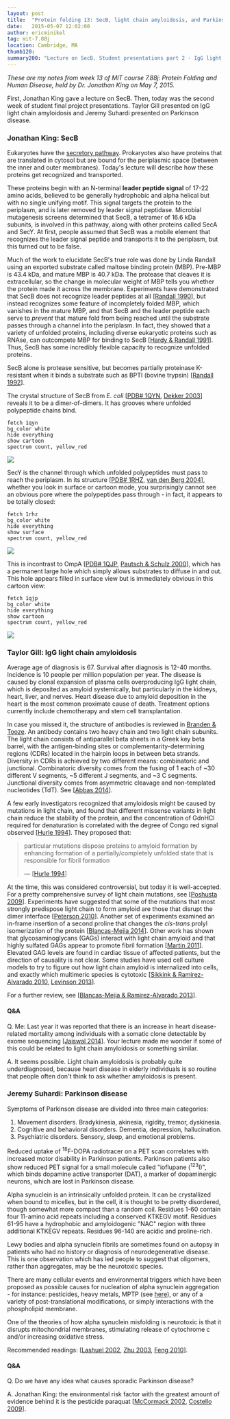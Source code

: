 ```yaml
---
layout: post
title:  "Protein folding 13: SecB, light chain amyloidosis, and Parkinson disease"
date:   2015-05-07 12:02:00
author: ericminikel
tag: mit-7.88j
location: Cambridge, MA
thumb120: 
summary200: "Lecture on SecB. Student presentations part 2 - IgG light chain amyloidosis, Parkinson disease."
---
```


*These are my notes from week 13 of MIT course 7.88j: Protein Folding and Human Disease, held by Dr. Jonathan King on May 7, 2015.*

First, Jonathan King gave a lecture on SecB. Then, today was the second week of student final project presentations. Taylor Gill presented on IgG light chain amyloidosis and Jeremy Suhardi presented on Parkinson disease.

### Jonathan King: SecB

Eukaryotes have the [secretory pathway](/2013/02/24/cell-biology-04-the-secretory-pathway/). Prokaryotes also have proteins that are translated in cytosol but are bound for the periplasmic space (between the inner and outer membranes). Today's lecture will describe how these proteins get recognized and transported.

These proteins begin with an N-terminal **leader peptide signal** of 17-22 amino acids, believed to be generally hydrophobic and alpha helical but with no single unifying motif. This signal targets the protein to the periplasm, and is later removed by leader signal peptidase. Microbial mutagenesis screens determined that SecB, a tetramer of 16.6 kDa subunits, is involved in this pathway, along with other proteins called SecA and SecY. At first, people assumed that SecB was a mobile element that recognizes the leader signal peptide and transports it to the periplasm, but this turned out to be false.

Much of the work to elucidate SecB's true role was done by Linda Randall using an exported substrate called maltose binding protein (MBP). Pre-MBP is 43.4 kDa, and mature MBP is 40.7 kDa. The protease that cleaves it is extracellular, so the change in molecular weight of MBP tells you whether the protein made it across the membrane. Experiments have demonstrated that SecB does not recognize leader peptides at all [[Randall 1990]], but instead recognizes some feature of incompletely folded MBP, which vanishes in the mature MBP, and that SecB and the leader peptide each serve to *prevent* that mature fold from being reached until the substrate passes through a channel into the periplasm. In fact, they showed that a variety of unfolded proteins, including diverse eukaryotic proteins such as RNAse, can outcompete MBP for binding to SecB [[Hardy & Randall 1991]]. Thus, SecB has some incredibly flexible capacity to recognize unfolded proteins.

SecB alone is protease sensitive, but becomes partially proteinase K-resistant when it binds a substrate such as BPTI (bovine trypsin) [[Randall 1992]]. 

The crystal structure of SecB from *E. coli* [[PDB# 1QYN](http://www.rcsb.org/pdb/explore/explore.do?structureId=1QYN), [Dekker 2003]] reveals it to be a dimer-of-dimers. It has grooves where unfolded polypeptide chains bind. 

```
fetch 1qyn
bg_color white
hide everything
show cartoon
spectrum count, yellow_red
```

![](/media/2015/05/secb_1qyn.png)

SecY is the channel through which unfolded polypeptides must pass to reach the periplasm. In its structure [[PDB# 1RHZ](http://www.rcsb.org/pdb/explore/explore.do?structureId=1rhz), [van den Berg 2004]], whether you look in surface or cartoon mode, you surprisingly cannot see an obvious pore where the polypeptides pass through - in fact, it appears to be totally closed:

```
fetch 1rhz
bg_color white
hide everything
show surface
spectrum count, yellow_red
```

![](/media/2015/05/secy_1rhz.png)

This is incontrast to OmpA [[PDB# 1QJP](http://www.rcsb.org/pdb/explore/explore.do?structureId=1qjp), [Pautsch & Schulz 2000]], which has a permanent large hole which simply allows substrates to diffuse in and out. This hole appears filled in surface view but is immediately obvious in this cartoon view:

```
fetch 1qjp
bg_color white
hide everything
show cartoon
spectrum count, yellow_red
```

![](/media/2015/05/ompa_1qjp.png)

### Taylor Gill: IgG light chain amyloidosis

Average age of diagnosis is 67. Survival after diagnosis is 12-40 months. Incidence is 10 people per million population per year. The disease is caused by clonal expansion of plasma cells overproducing IgG light chain, which is deposited as amyloid systemically, but particularly in the kidneys, heart, liver, and nerves. Heart disease due to amyloid deposition in the heart is the most common proximate cause of death. Treatment options currently include chemotherapy and stem cell transplantation.

In case you missed it, the structure of antibodies is reviewed in [Branden & Tooze](http://amzn.com/0815323050). An antibody contains two heavy chain and two light chain subunits. The light chain consists of antiparallel beta sheets in a Greek key beta barrel, with the antigen-binding sites or complementarity-determining regions (CDRs) located in the hairpin loops in between beta strands. Diversity in CDRs is achieved by two different means: combinatoric and junctional. Combinatoric diversity comes from the fusing of 1 each of ~30 different V segments, ~5 different J segments, and ~3 C segments. Junctional diversity comes from asymmetric cleavage and non-templated nucleotides (TdT). See [[Abbas 2014]].

A few early investigators recognized that amyloidosis might be caused by mutations in light chain, and found that different missense variants in light chain reduce the stability of the protein, and the concentration of GdnHCl required for denaturation is correlated with the degree of Congo red signal observed [[Hurle 1994]]. They proposed that:

> particular mutations dispose proteins to amyloid formation by enhancing formation of a partially/completely unfolded state that is responsible for fibril formation
> 
> &mdash; [[Hurle 1994]]

At the time, this was considered controversial, but today it is well-accepted. For a pretty comprehensive survey of light chain mutations, see [[Poshusta 2009]]. Experiments have suggested that some of the mutations that most strongly predispose light chain to form amyloid are those that disrupt the dimer interface [[Peterson 2010]]. Another set of experiments examined an in-frame insertion of a second proline that changes the *cis-trans* prolyl isomerization of the protein [[Blancas-Mejia 2014]]. Other work has shown that glycosaminoglycans (GAGs) interact with light chain amyloid and that highly sulfated GAGs appear to promote fibril formation [[Martin 2011]]. Elevated GAG levels are found in cardiac tissue of affected patients, but the direction of causality is not clear. Some studies have used cell culture models to try to figure out how light chain amyloid is internalized into cells, and exactly which multimeric species is cytotoxic [[Sikkink & Ramirez-Alvarado 2010], [Levinson 2013]]. 

For a further review, see [[Blancas-Mejia & Ramirez-Alvarado 2013]].

#### Q&A

Q. Me: Last year it was reported that there is an increase in heart disease-related mortality among individuals with a somatic clone detectable by exome sequencing [[Jaiswal 2014]]. Your lecture made me wonder if some of this could be related to light chain amyloidosis or something similar.

A. It seems possible. Light chain amyloidosis is probably quite underdiagnosed, because heart disease in elderly individuals is so routine that people often don't think to ask whether amyloidosis is present.

### Jeremy Suhardi: Parkinson disease

Symptoms of Parkinson disease are divided into three main categories:

1. Movement disorders. Bradykinesia, akinesia, rigidity, tremor, dyskinesia.
2. Cognitive and behavioral disorders. Dementia, depression, hallucination.
3. Psychiatric disorders. Sensory, sleep, and emotional problems.

Reduced uptake of <sup>18</sup>F-DOPA radiotracer on a PET scan correlates with increased motor disability in Parkinson patients. Parkinson patients also show reduced PET signal for a small molecule called "ioflupane (<sup>123</sup>I)", which binds dopamine active transporter (DAT), a marker of dopaminergic neurons, which are lost in Parkinson disease.

Alpha synuclein is an intrinsically unfolded protein. It can be crystallized when bound to micelles, but in the cell, it is thought to be pretty disordered, though somewhat more compact than a random coil. Residues 1-60 contain four 11-amino acid repeats including a conserved KTKEGV motif. Residues 61-95 have a hydrophobic and amyloidogenic "NAC" region with three additional KTKEGV repeats. Residues 96-140 are acidic and proline-rich.

Lewy bodies and alpha synuclein fibrils are sometimes found on autopsy in patients who had no history or diagnosis of neurodegenerative disease. This is one observation which has led people to suggest that oligomers, rather than aggregates, may be the neurotoxic species.

There are many cellular events and environmental triggers which have been proposed as possible causes for nucleation of alpha synuclein aggregation - for instance: pesticides, heavy metals, MPTP (see [here](/2014/12/01/neurodegeneration-seminar-5/)), or any of a variety of post-translational modifications, or simply interactions with the phospholipid membrane. 

One of the theories of how alpha synuclein misfolding is neurotoxic is that it disrupts mitochondrial membranes, stimulating release of cytochrome c and/or increasing oxidative stress.

Recommended readings: [[Lashuel 2002], [Zhu 2003], [Feng 2010]].

#### Q&A

Q. Do we have any idea what causes sporadic Parkinson disease?

A. Jonathan King: the environmental risk factor with the greatest amount of evidence behind it is the pesticide paraquat [[McCormack 2002], [Costello 2009]].

[Randall 1990]: http://www.ncbi.nlm.nih.gov/pubmed/2188362 "Randall LL, Topping TB, Hardy SJ. No specific recognition of leader peptide by SecB, a chaperone involved in protein export. Science. 1990 May 18;248(4957):860-3. PubMed PMID: 2188362."

[Hardy & Randall 1991]: http://www.ncbi.nlm.nih.gov/pubmed/1989077 "Hardy SJ, Randall LL. A kinetic partitioning model of selective binding of nonnative proteins by the bacterial chaperone SecB. Science. 1991 Jan 25;251(4992):439-43. PubMed PMID: 1989077."

[Randall 1992]: http://www.ncbi.nlm.nih.gov/pubmed/1631545 "Randall LL. Peptide binding by chaperone SecB: implications for recognition of nonnative structure. Science. 1992 Jul 10;257(5067):241-5. PubMed PMID: 1631545."

[Dekker 2003]: http://www.ncbi.nlm.nih.gov/pubmed/14643199 "Dekker C, de Kruijff B, Gros P. Crystal structure of SecB from Escherichia coli. J Struct Biol. 2003 Dec;144(3):313-9. PubMed PMID: 14643199."

[van den Berg 2004]: http://www.ncbi.nlm.nih.gov/pubmed/14661030 "Van den Berg B, Clemons WM Jr, Collinson I, Modis Y, Hartmann E, Harrison SC,  Rapoport TA. X-ray structure of a protein-conducting channel. Nature. 2004 Jan 1;427(6969):36-44. Epub 2003 Dec 3. PubMed PMID: 14661030."

[Pautsch & Schulz 2000]: http://www.ncbi.nlm.nih.gov/pubmed/10764596 "Pautsch A, Schulz GE. High-resolution structure of the OmpA membrane domain. J Mol Biol. 2000 Apr 28;298(2):273-82. PubMed PMID: 10764596."

[Abbas 2014]: https://books.google.com/books?id=RWYWBAAAQBAJ&lpg=PP1&ots=ftZ7c0yAN2&dq=abbas%20lichtman&lr&pg=PA5#v=onepage&q=abbas%20lichtman&f=false "Abbas, Lichtman, & Pallai. 2014. Cellular and Molecular Immunology. Eighth Edition."

[Hurle 1994]: http://www.ncbi.nlm.nih.gov/pubmed/8202506/ "Hurle MR, Helms LR, Li L, Chan W, Wetzel R. A role for destabilizing amino acid replacements in light-chain amyloidosis. Proc Natl Acad Sci U S A. 1994 Jun  7;91(12):5446-50. PubMed PMID: 8202506; PubMed Central PMCID: PMC44012."

[Poshusta 2009]: http://www.ncbi.nlm.nih.gov/pubmed/19365555 "Poshusta TL, Sikkink LA, Leung N, Clark RJ, Dispenzieri A, Ramirez-Alvarado M. Mutations in specific structural regions of immunoglobulin light chains are associated with free light chain levels in patients with AL amyloidosis. PLoS One. 2009;4(4):e5169. doi: 10.1371/journal.pone.0005169. Epub 2009 Apr 13. PubMed PMID: 19365555; PubMed Central PMCID: PMC2664898."

[Peterson 2010]: http://www.ncbi.nlm.nih.gov/pubmed/20462490 "Peterson FC, Baden EM, Owen BA, Volkman BF, Ramirez-Alvarado M. A single mutation promotes amyloidogenicity through a highly promiscuous dimer interface.  Structure. 2010 May 12;18(5):563-70. doi: 10.1016/j.str.2010.02.012. PubMed PMID: 20462490; PubMed Central PMCID: PMC2872106."

[Blancas-Mejia 2014]: http://www.ncbi.nlm.nih.gov/pubmed/24157440/ "Blancas-Mejía LM, Tischer A, Thompson JR, Tai J, Wang L, Auton M, Ramirez-Alvarado M. Kinetic control in protein folding for light chain amyloidosis and the differential effects of somatic mutations. J Mol Biol. 2014 Jan 23;426(2):347-61. doi: 10.1016/j.jmb.2013.10.016. Epub 2013 Oct 22. PubMed PMID: 24157440; PubMed Central PMCID: PMC3892967."

[Martin 2011]: http://www.ncbi.nlm.nih.gov/pubmed/21640469/ "Martin DJ, Ramirez-Alvarado M. Glycosaminoglycans promote fibril formation by  amyloidogenic immunoglobulin light chains through a transient interaction. Biophys Chem. 2011 Sep;158(1):81-9. doi: 10.1016/j.bpc.2011.05.011. Epub 2011 May 18. PubMed PMID: 21640469; PubMed Central PMCID: PMC3133826."

[Sikkink & Ramirez-Alvarado 2010]: http://www.ncbi.nlm.nih.gov/pubmed/21368874/ "Sikkink LA, Ramirez-Alvarado M. Cytotoxicity of amyloidogenic immunoglobulin light chains in cell culture. Cell Death Dis. 2010 Nov 11;1:e98. doi: 10.1038/cddis.2010.75. PubMed PMID: 21368874; PubMed Central PMCID: PMC3032327."

[Levinson 2013]: http://www.ncbi.nlm.nih.gov/pubmed/23417147 "Levinson RT, Olatoye OO, Randles EG, Howell KG, DiCostanzo AC, Ramirez-Alvarado M. Role of mutations in the cellular internalization of amyloidogenic light chains into cardiomyocytes. Sci Rep. 2013;3:1278. doi: 10.1038/srep01278. PubMed PMID: 23417147; PubMed Central PMCID: PMC3575045."

[Jaiswal 2014]: http://www.ncbi.nlm.nih.gov/pubmed/25426837 "Jaiswal S, Fontanillas P, Flannick J, Manning A, Grauman PV, Mar BG, Lindsley  RC, Mermel CH, Burtt N, Chavez A, Higgins JM, Moltchanov V, Kuo FC, Kluk MJ, Henderson B, Kinnunen L, Koistinen HA, Ladenvall C, Getz G, Correa A, Banahan BF, Gabriel S, Kathiresan S, Stringham HM, McCarthy MI, Boehnke M, Tuomilehto J, Haiman C, Groop L, Atzmon G, Wilson JG, Neuberg D, Altshuler D, Ebert BL. Age-related clonal hematopoiesis associated with adverse outcomes. N Engl J Med.  2014 Dec 25;371(26):2488-98. doi: 10.1056/NEJMoa1408617. Epub 2014 Nov 26. PubMed PMID: 25426837; PubMed Central PMCID: PMC4306669."

[Blancas-Mejia & Ramirez-Alvarado 2013]: http://www.ncbi.nlm.nih.gov/pubmed/23451869/ "Blancas-Mejía LM, Ramirez-Alvarado M. Systemic amyloidoses. Annu Rev Biochem.  2013;82:745-74. doi: 10.1146/annurev-biochem-072611-130030. Epub 2013 Feb 28. Review. PubMed PMID: 23451869; PubMed Central PMCID: PMC4044913."

[Lashuel 2002]: http://www.ncbi.nlm.nih.gov/pubmed/12367530 "Lashuel HA, Petre BM, Wall J, Simon M, Nowak RJ, Walz T, Lansbury PT Jr. Alpha-synuclein, especially the Parkinson's disease-associated mutants, forms pore-like annular and tubular protofibrils. J Mol Biol. 2002 Oct 4;322(5):1089-102. PubMed PMID: 12367530."

[Zhu 2003]: http://www.ncbi.nlm.nih.gov/pubmed/12885775 "Zhu M, Li J, Fink AL. The association of alpha-synuclein with membranes affects bilayer structure, stability, and fibril formation. J Biol Chem. 2003 Oct 10;278(41):40186-97. Epub 2003 Jul 28. PubMed PMID: 12885775."

[Feng 2010]: http://www.ncbi.nlm.nih.gov/pubmed/20550572 "Feng LR, Federoff HJ, Vicini S, Maguire-Zeiss KA. Alpha-synuclein mediates alterations in membrane conductance: a potential role for alpha-synuclein oligomers in cell vulnerability. Eur J Neurosci. 2010 Jul;32(1):10-7. doi: 10.1111/j.1460-9568.2010.07266.x. Epub 2010 Jun 14. PubMed PMID: 20550572; PubMed Central PMCID: PMC2900531."

[McCormack 2002]: http://www.ncbi.nlm.nih.gov/pubmed/12127150 "McCormack AL, Thiruchelvam M, Manning-Bog AB, Thiffault C, Langston JW, Cory-Slechta DA, Di Monte DA. Environmental risk factors and Parkinson's disease: selective degeneration of nigral dopaminergic neurons caused by the herbicide paraquat. Neurobiol Dis. 2002 Jul;10(2):119-27. PubMed PMID: 12127150."

[Costello 2009]: http://www.ncbi.nlm.nih.gov/pubmed/19270050 "Costello S, Cockburn M, Bronstein J, Zhang X, Ritz B. Parkinson's disease and  residential exposure to maneb and paraquat from agricultural applications in the  central valley of California. Am J Epidemiol. 2009 Apr 15;169(8):919-26. doi: 10.1093/aje/kwp006. Epub 2009 Mar 6. PubMed PMID: 19270050; PubMed Central PMCID: PMC2727231."

